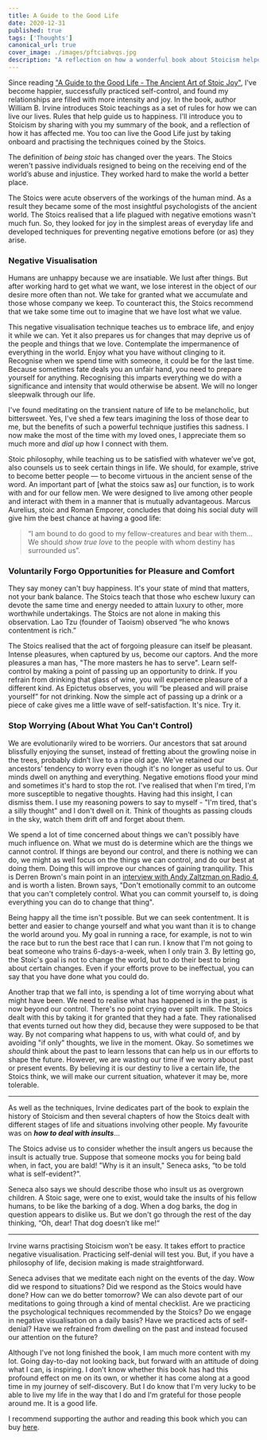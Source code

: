 ```yaml
---
title: A Guide to the Good Life
date: 2020-12-31
published: true
tags: ['Thoughts']
canonical_url: true
cover_image: ./images/pftciabvqs.jpg
description: "A reflection on how a wonderful book about Stoicism helped me become more content with life."
---
```


Since reading ["A Guide to the Good Life - The Ancient Art of Stoic Joy"](https://read.amazon.co.uk/kp/embed?asin=B0040JHNQG&preview=newtab&linkCode=kpe&ref_=cm_sw_r_kb_dp_8yynAbE21Z9TZ&tag=justan0therda-21), I've become happier, successfully practiced self-control, and found my relationships are filled with more intensity and joy. In the book, author William B. Irvine introduces Stoic teachings as a set of rules for how we can live our lives. Rules that help guide us to happiness. I'll introduce you to Stoicism by sharing with you my summary of the book, and a reflection of how it has affected me. You too can live the Good Life just by taking onboard and practising the techniques coined by the Stoics.

The definition of *being stoic* has changed over the years. The Stoics weren't passive individuals resigned to being on the receiving end of the world’s abuse and injustice. They worked hard to make the world a better place.

The Stoics were acute observers of the workings of the human mind.  As a result they became some of the most insightful psychologists of the ancient world. The Stoics realised that a life plagued with negative emotions wasn't much fun. So, they looked for joy in the simplest areas of everyday life and developed techniques for preventing negative emotions before (or as) they arise.

### Negative Visualisation

Humans are unhappy because we are insatiable. We lust after things. But after working hard to get what we want, we lose interest in the object of our desire more often than not. We take for granted what we accumulate and those whose company we keep. To counteract this, the Stoics recommend that we take some time out to imagine that we have lost what we value.

This negative visualisation technique teaches us to embrace life, and enjoy it while we can. Yet it also prepares us for changes that may deprive us of the people and things that we love. Contemplate the impermanence of everything in the world. Enjoy what you have without clinging to it. Recognise when we spend time with someone, it could be for the last time. Because sometimes fate deals you an unfair hand, you need to prepare yourself for anything. Recognising this imparts everything we do with a significance and intensity that would otherwise be absent. We will no longer sleepwalk through our life.

I've found meditating on the transient nature of life to be melancholic, but bittersweet. Yes, I've shed a few tears imagining the loss of those dear to me, but the benefits of such a powerful technique justifies this sadness. I now make the most of the time with my loved ones, I appreciate them so much more and *dial up* how I connect with them.

Stoic philosophy, while teaching us to be satisfied with whatever we’ve got, also counsels us to seek certain things in life. We should, for example, strive to become better people — to become virtuous in the ancient sense of the word.
An important part of [what the stoics saw as] our function, is to work with and for our fellow men. We were designed to live among other people and interact with them in a manner that is mutually advantageous. Marcus Aurelius, stoic and Roman Emporer, concludes that doing his social duty will give him the best chance at having a good life: 

> “I am bound to do good to my fellow-creatures and bear with them... We should *show true love* to the people with whom destiny has surrounded us”.

### Voluntarily Forgo Opportunities for Pleasure and Comfort

They say money can't buy happiness. It's your state of mind that matters, not your bank balance. The Stoics teach that those who eschew luxury can devote the same time and energy needed to attain luxury to other, more worthwhile undertakings. The Stoics are not alone in making this observation. Lao Tzu (founder of Taoism) observed “he who knows contentment is rich.”

The Stoics realised that the act of forgoing pleasure can itself be pleasant. Intense pleasures, when captured by us, become our captors. And the more pleasures a man has, "The more masters he has to serve". Learn self-control by making a point of passing up an opportunity to drink. If you refrain from drinking that glass of wine, you will experience pleasure of a different kind. As Epictetus observes, you will “be pleased and will praise yourself” for not drinking. Now the simple act of passing up a drink or a piece of cake gives me a little wave of self-satisfaction. It's nice. Try it.

### Stop Worrying (About What You Can't Control)

We are evolutionarily wired to be worriers. Our ancestors that sat around blissfully enjoying the sunset, instead of fretting about the growling noise in the trees, probably didn’t live to a ripe old age. We've retained our ancestors’ tendency to worry even though it's no longer as useful to us. Our minds dwell on anything and everything. Negative emotions flood your mind and sometimes it's hard to stop the rot. I've realised that when I'm tired, I'm more susceptible to negative thoughts. Having had this insight, I can dismiss them. I use my reasoning powers to say to myself - "I'm tired, that's a silly thought" and I don't dwell on it. Think of thoughts as passing clouds in the sky, watch them drift off and forget about them.

We spend a lot of time concerned about things we can't possibly have much influence on. What we must do is determine which are the things we cannot control. If things are beyond our control, and there is nothing we can do, we might as well focus on the things we can control, and do our best at doing them. Doing this will improve our chances of gaining tranquility. This is Derren Brown's main point in an [interview with Andy Zaltzman on Radio 4](http://www.bbc.co.uk/programmes/p05nbzfh), and is worth a listen. Brown says, "Don't emotionally commit to an outcome that you can't completely control. What you can commit yourself to, is doing everything you can do to change that thing".

Being happy all the time isn't possible.  But we can seek contentment. It is better and easier to change yourself and what you want than it is to change the world around you. My goal in running a race, for example, is not to win the race but to run the best race that I can run. I know that I'm not going to beat someone who trains 6-days-a-week, when I only train 3. By letting go, the Stoic's goal is not to change the world, but to do their best to bring about certain changes. Even if your efforts prove to be ineffectual, you can say that you have done what you could do.

Another trap that we fall into, is spending a lot of time worrying about what might have been. We need to realise what has happened is in the past, is now beyond our control. There's no point crying over spilt milk. The Stoics dealt with this by taking it for granted that they had a fate. They rationalised that events turned out how they did, because they were supposed to be that way. By not comparing what happens to us, with what could of, and by avoiding "if only" thoughts, we live in the moment. Okay. So sometimes we *should* think about the past to learn lessons that can help us in our efforts to shape the future. However, we are wasting our time if we worry about past or present events. By believing it is our destiny to live a certain life, the Stoics think, we will make our current situation, whatever it may be, more tolerable.

---

As well as the techniques, Irvine dedicates part of the book to explain the history of Stoicism and then several chapters of how the Stoics dealt with different stages of life and situations involving other people. My favourite was on ***how to deal with insults***...

The Stoics advise us to consider whether the insult angers us because the insult is actually true. Suppose that someone mocks you for being bald when, in fact, you are bald! "Why is it an insult," Seneca asks, “to be told what is self-evident?". 

Seneca also says we should describe those who insult us as overgrown children. A Stoic sage, were one to exist, would take the insults of his fellow humans, to be like the barking of a dog. When a dog barks, the dog in question appears to dislike us. But we don't go through the rest of the day thinking, “Oh, dear! That dog doesn’t like me!“

---

Irvine warns practising Stoicism won’t be easy. It takes effort to practice negative visualisation. Practicing self-denial will test you.  But, if you have a philosophy of life, decision making is made straightforward.

Seneca advises that we meditate each night on the events of the day. Wow did we respond to situations? Did we respond as the Stoics would have done? How can we do better tomorrow? We can also devote part of our meditations to going through a kind of mental checklist. Are we practicing the psychological techniques recommended by the Stoics? Do we engage in negative visualisation on a daily basis? Have we practiced acts of self-denial? Have we refrained from dwelling on the past and instead focused our attention on the future?

Although I've not long finished the book, I am much more content with my lot. Going day-to-day not looking back, but forward with an attitude of doing what I can, is inspiring. I don't know whether this book has had this profound effect on me on its own, or whether it has come along at a good time in my journey of self-discovery. But I do know that I'm very lucky to be able to live my life in the way that I do and I'm grateful for those people around me. It is a good life.

I  recommend supporting the author and reading this book which you can buy [here](https://read.amazon.co.uk/kp/embed?asin=B0040JHNQG&preview=newtab&linkCode=kpe&ref_=cm_sw_r_kb_dp_8yynAbE21Z9TZ&tag=justan0therda-21).